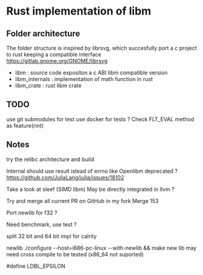 # Rust implementation of libm

## Folder architecture

The folder structure is inspired by librsvg, which succesfully port a c project to rust keeping a compatible interface
https://gitlab.gnome.org/GNOME/librsvg

- libm : source code expositon a c ABI libm compatible version
- libm_internals : implementation of math function in rust
- libm_crate : rust libm crate

## TODO

use git submodules for test
use docker for tests ?
Check FLT_EVAL method as feature(rint)

## Notes

try the relibc architecture and build

Internal should use result istead of errno like
Openlibm deprecated ?
https://github.com/JuliaLang/julia/issues/18102

Take a look at sleef (SIMD libm)
May be directly integrated in llvm ?

Try and merge all current PR on GitHub in my fork
Merge 153

Port newlib for f32 ?

Need benchmark, use test ?

split 32 bit and 64 bit impl for calrity

newlib
./configure --host=i686-pc-linux --with-newlib && make
new lib may need cross compile to be tested (x86_64 not suported)

#define LDBL_EPSILON 
